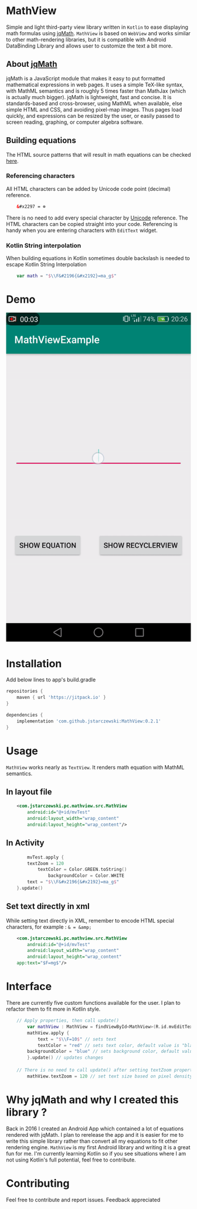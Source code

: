 # MathView
Simple and light third-party view library written in `Kotlin` to ease displaying math formulas using [jqMath](https://mathscribe.com/author/jqmath.html). `MathView` is based on `WebView` and works similar to other math-rendering libraries, but it is compatible with Android DataBinding Library and allows user to customize the text a bit more.  

## About [jqMath](https://mathscribe.com/author/jqmath.html)
jqMath is a JavaScript module that makes it easy to put formatted mathematical expressions in web pages. It uses a simple TeX-like syntax, with MathML semantics and is roughly 5 times faster than MathJax (which is actually much bigger). jqMath is lightweight, fast and concise. It is standards-based and cross-browser, using MathML when available, else simple HTML and CSS, and avoiding pixel-map images. Thus pages load quickly, and expressions can be resized by the user, or easily passed to screen reading, graphing, or computer algebra software. 

## Building equations
The HTML source patterns that will result in math equations can be checked [here](https://mathscribe.com/author/jqmath.html). 

### Referencing characters
All HTML characters can be added by Unicode code point (decimal) reference.
```html
	&#x2297 = ⊗
```
There is no need to add every special character by [Unicode](https://www.w3schools.com/charsets/ref_utf_misc_symbols.asp) reference. The HTML characters can be copied straight into your code. Referencing is handy when you are entering characters with `EditText` widget.

### Kotlin String interpolation
When building equations in Kotlin sometimes double backslash is needed to escape Kotlin String Interpolation
```kotlin
	var math = "$\\F&#2196{&#x2192}=ma_g$"
```
# Demo
![Demo RecyclerView](/MathViewGif.gif)

# Installation

Add below lines to app's build.gradle

```groovy
repositories {
	maven { url 'https://jitpack.io' }
}
```
```groovy
dependencies {
	implementation 'com.github.jstarczewski:MathView:0.2.1'
}
```
# Usage
`MathView` works nearly as `TextView`. It renders math equation with MathML semantics.

## In layout file 

```xml
	<com.jstarczewski.pc.mathview.src.MathView
        android:id="@+id/mvTest"
        android:layout_width="wrap_content"
        android:layout_height="wrap_content"/>
```

## In Activity

```kotlin
        mvTest.apply {
		textZoom = 120
        	textColor = Color.GREEN.toString()
    	    	backgroundColor = Color.WHITE
		text = "$\\F&#x2196{&#x2192}=ma_g$"
	}.update()

```
## Set text directly in xml

While setting text directly in XML, remember to encode HTML special characters, for example : `& = &amp;`

```xml
	<com.jstarczewski.pc.mathview.src.MathView
        android:id="@+id/mvTest"
        android:layout_width="wrap_content"
        android:layout_height="wrap_content"
	app:text="$F=mg$"/>
```


# Interface
There are currently five custom functions available for the user. I plan to refactor them to fit more in Kotlin style.

```kotlin
	// Apply properties, then call update()
        var mathView : MathView = findViewById<MathView>(R.id.mvEditTextExample)
        mathView.apply {
            text = "$\\F=10$" // sets text
            textColor = "red" // sets text color, default value is "black"
	    backgroundColor = "blue" // sets background color, default value is "white"
        }.update() // updates changes 

	// There is no need to call update() after setting textZoom property
        mathView.textZoom = 120 // set text size based on pixel density, default value is 100 (%)
```

# Why jqMath and why I created this library ?
Back in 2016 I created an Android App which contained a lot of equations rendered with jqMath. I plan to rerelease the app and it is easier for me to write this simple library rather than convert all my equations to fit other rendering engine. `MathView` is my first Android library and writing it is a great fun for me. I'm currently learning Kotlin so if you see situations where I am not using Kotlin's full potential, feel free to contribute.



# Contributing
Feel free to contribute and report issues. Feedback appreciated
